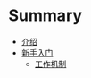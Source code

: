 # Summary

* [介绍](README.md)
* [新手入门](chapter_01/README.md)
   * [工作机制](chapter_01/00_workflow.md)

